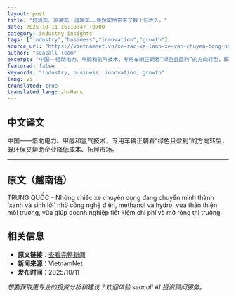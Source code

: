 ```yaml
---
layout: post
title: "垃圾车、冷藏车、运输车……竟然突然带来了数十亿收入。"
date: 2025-10-11 16:18:47 +0700
category: industry-insights
tags: ["industry","business","innovation","growth"]
source_url: "https://vietnamnet.vn/xe-rac-xe-lanh-xe-van-chuyen-bong-nhien-mang-lai-tien-ty-2447887.html"
author: "seacall Team"
excerpt: "中国——借助电力、甲醇和氢气技术，专用车辆正朝着“绿色且盈利”的方向转型，既环保又帮助企业降低成本、拓展市场。..."
featured: false
keywords: "industry, business, innovation, growth"
lang: vi
translated: true
translated_lang: zh-Hans
---
```


## 中文译文

中国——借助电力、甲醇和氢气技术，专用车辆正朝着“绿色且盈利”的方向转型，既环保又帮助企业降低成本、拓展市场。

---

## 原文（越南语）

TRUNG QUỐC - Những chiếc xe chuyên dụng đang chuyển mình thành ‘xanh và sinh lời’ nhờ công nghệ điện, methanol và hydro, vừa thân thiện môi trường, vừa giúp doanh nghiệp tiết kiệm chi phí và mở rộng thị trường.

## 相关信息

- **原文链接**：[查看完整新闻](https://vietnamnet.vn/xe-rac-xe-lanh-xe-van-chuyen-bong-nhien-mang-lai-tien-ty-2447887.html)
- **新闻来源**：VietnamNet
- **发布时间**：2025/10/11

*想要获取更专业的投资分析和建议？欢迎体验 seacall AI 投资顾问服务。*